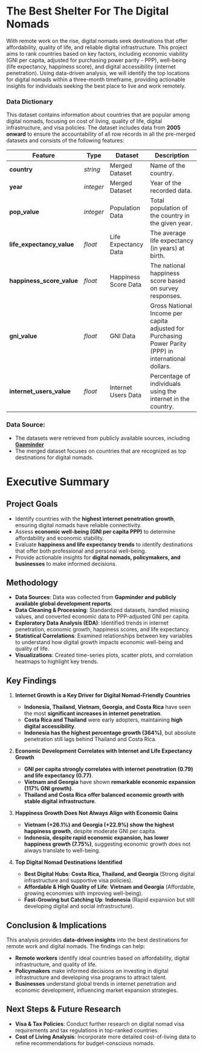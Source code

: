 # The Best Shelter For The Digital Nomads

With remote work on the rise, digital nomads seek destinations that offer affordability, quality of life, and reliable digital infrastructure. This project aims to rank countries based on key factors, including economic viability (GNI per capita, adjusted for purchasing power parity - PPP), well-being (life expectancy, happiness score), and digital accessibility (internet penetration). Using data-driven analysis, we will identify the top locations for digital nomads within a three-month timeframe, providing actionable insights for individuals seeking the best place to live and work remotely.


### Data Dictionary

This dataset contains information about countries that are popular among digital nomads, focusing on cost of living, quality of life, digital infrastructure, and visa policies. The dataset includes data from **2005 onward** to ensure the accountability of all row records in all the pre-merged datasets and consists of the following features:

| Feature | Type | Dataset | Description |
|---|---|---|---|
| **country** | *string* | Merged Dataset | Name of the country. |
| **year** | *integer* | Merged Dataset | Year of the recorded data. |
| **pop_value** | *integer* | Population Data | Total population of the country in the given year. |
| **life_expectancy_value** | *float* | Life Expectancy Data | The average life expectancy (in years) at birth. |
| **happiness_score_value** | *float* | Happiness Score Data | The national happiness score based on survey responses. |
| **gni_value** | *float* | GNI Data | Gross National Income per capita adjusted for Purchasing Power Parity (PPP) in international dollars. |
| **internet_users_value** | *float* | Internet Users Data | Percentage of individuals using the internet in the country. |

### **Data Source:**
- The datasets were retrieved from publicly available sources, including **[Gapminder](https://www.gapminder.org/data/)** 
- The merged dataset focuses on countries that are recognized as top destinations for digital nomads.


# Executive Summary

## Project Goals
- Identify countries with the **highest internet penetration growth**, ensuring digital nomads have reliable connectivity.
- Assess **economic well-being (GNI per capita PPP)** to determine affordability and economic stability.
- Evaluate **happiness and life expectancy trends** to identify destinations that offer both professional and personal well-being.
- Provide actionable insights for **digital nomads, policymakers, and businesses** to make informed decisions.

## Methodology
- **Data Sources**: Data was collected from **Gapminder and publicly available global development reports**.
- **Data Cleaning & Processing**: Standardized datasets, handled missing values, and converted economic data to PPP-adjusted GNI per capita.
- **Exploratory Data Analysis (EDA)**: Identified trends in internet penetration, economic growth, happiness scores, and life expectancy.
- **Statistical Correlations**: Examined relationships between key variables to understand how digital growth impacts economic well-being and quality of life.
- **Visualizations**: Created time-series plots, scatter plots, and correlation heatmaps to highlight key trends.

## Key Findings
1. **Internet Growth is a Key Driver for Digital Nomad-Friendly Countries**  
   - **Indonesia, Thailand, Vietnam, Georgia, and Costa Rica** have seen the most **significant increases in internet penetration**.
   - **Costa Rica and Thailand** were early adopters, maintaining **high digital accessibility**.
   - **Indonesia has the highest percentage growth (364%)**, but absolute penetration still lags behind Thailand and Costa Rica.

2. **Economic Development Correlates with Internet and Life Expectancy Growth**  
   - **GNI per capita strongly correlates with internet penetration (0.79) and life expectancy (0.77)**.
   - **Vietnam and Georgia** have shown **remarkable economic expansion (117% GNI growth)**.
   - **Thailand and Costa Rica offer balanced economic growth with stable digital infrastructure**.

3. **Happiness Growth Does Not Always Align with Economic Gains**  
   - **Vietnam (+26.1%) and Georgia (+22.9%) show the highest happiness growth**, despite moderate GNI per capita.
   - **Indonesia, despite rapid economic expansion, has lower happiness growth (7.75%)**, suggesting economic growth does not always translate to well-being.

4. **Top Digital Nomad Destinations Identified**  
   - **Best Digital Hubs**: **Costa Rica, Thailand, and Georgia** (Strong digital infrastructure and supportive visa policies).  
   - **Affordable & High Quality of Life**: **Vietnam and Georgia** (Affordable, growing economies with improving well-being).  
   - **Fast-Growing but Catching Up**: **Indonesia** (Rapid expansion but still developing digital and social infrastructure).  

## Conclusion & Implications
This analysis provides **data-driven insights** into the best destinations for remote work and digital nomads. The findings can help:
- **Remote workers** identify ideal countries based on affordability, digital infrastructure, and quality of life.
- **Policymakers** make informed decisions on investing in digital infrastructure and developing visa programs to attract talent.
- **Businesses** understand global trends in internet penetration and economic development, influencing market expansion strategies.

## Next Steps & Future Research
- **Visa & Tax Policies**: Conduct further research on digital nomad visa requirements and tax regulations in top-ranked countries.
- **Cost of Living Analysis**: Incorporate more detailed cost-of-living data to refine recommendations for budget-conscious nomads.
